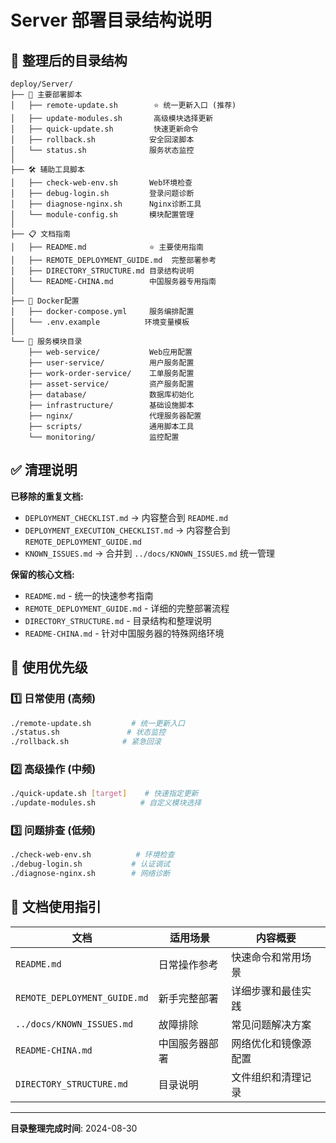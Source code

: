 # Server 部署目录结构说明

## 📁 整理后的目录结构

```
deploy/Server/
├── 🚀 主要部署脚本
│   ├── remote-update.sh        ⭐ 统一更新入口 (推荐)
│   ├── update-modules.sh       高级模块选择更新
│   ├── quick-update.sh         快速更新命令
│   ├── rollback.sh            安全回滚脚本  
│   └── status.sh              服务状态监控
│
├── 🛠️ 辅助工具脚本
│   ├── check-web-env.sh       Web环境检查
│   ├── debug-login.sh         登录问题诊断
│   ├── diagnose-nginx.sh      Nginx诊断工具
│   └── module-config.sh       模块配置管理
│
├── 📋 文档指南
│   ├── README.md              ⭐ 主要使用指南
│   ├── REMOTE_DEPLOYMENT_GUIDE.md  完整部署参考
│   ├── DIRECTORY_STRUCTURE.md 目录结构说明
│   └── README-CHINA.md        中国服务器专用指南
│
├── 🐳 Docker配置
│   ├── docker-compose.yml     服务编排配置
│   └── .env.example          环境变量模板
│
└── 📂 服务模块目录
    ├── web-service/           Web应用配置
    ├── user-service/          用户服务配置  
    ├── work-order-service/    工单服务配置
    ├── asset-service/         资产服务配置
    ├── database/              数据库初始化
    ├── infrastructure/        基础设施脚本
    ├── nginx/                 代理服务器配置
    ├── scripts/               通用脚本工具
    └── monitoring/            监控配置
```

## ✅ 清理说明

**已移除的重复文档:**
- `DEPLOYMENT_CHECKLIST.md` → 内容整合到 `README.md`
- `DEPLOYMENT_EXECUTION_CHECKLIST.md` → 内容整合到 `REMOTE_DEPLOYMENT_GUIDE.md`
- `KNOWN_ISSUES.md` → 合并到 `../docs/KNOWN_ISSUES.md` 统一管理

**保留的核心文档:**
- `README.md` - 统一的快速参考指南
- `REMOTE_DEPLOYMENT_GUIDE.md` - 详细的完整部署流程
- `DIRECTORY_STRUCTURE.md` - 目录结构和整理说明
- `README-CHINA.md` - 针对中国服务器的特殊网络环境

## 🎯 使用优先级

### 1️⃣ 日常使用 (高频)
```bash
./remote-update.sh         # 统一更新入口
./status.sh               # 状态监控  
./rollback.sh            # 紧急回滚
```

### 2️⃣ 高级操作 (中频)  
```bash
./quick-update.sh [target]    # 快速指定更新
./update-modules.sh          # 自定义模块选择
```

### 3️⃣ 问题排查 (低频)
```bash
./check-web-env.sh          # 环境检查
./debug-login.sh           # 认证调试
./diagnose-nginx.sh        # 网络诊断  
```

## 📖 文档使用指引

| 文档 | 适用场景 | 内容概要 |
|------|----------|----------|
| `README.md` | 日常操作参考 | 快速命令和常用场景 |
| `REMOTE_DEPLOYMENT_GUIDE.md` | 新手完整部署 | 详细步骤和最佳实践 |
| `../docs/KNOWN_ISSUES.md` | 故障排除 | 常见问题解决方案 |
| `README-CHINA.md` | 中国服务器部署 | 网络优化和镜像源配置 |
| `DIRECTORY_STRUCTURE.md` | 目录说明 | 文件组织和清理记录 |

---
**目录整理完成时间**: 2024-08-30